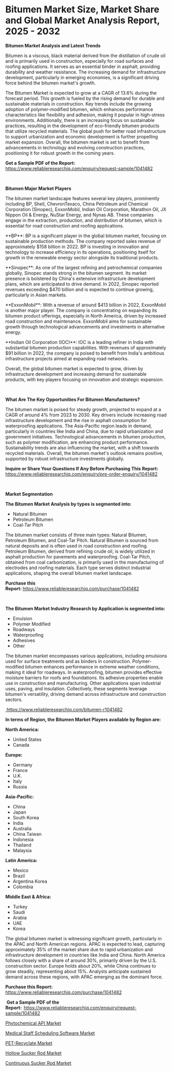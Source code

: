 <p><h1>Bitumen Market Size, Market Share and Global Market Analysis Report, 2025 - 2032</h1></p><p><strong>Bitumen Market Analysis and Latest Trends</strong></p>
<p><p>Bitumen is a viscous, black material derived from the distillation of crude oil and is primarily used in construction, especially for road surfaces and roofing applications. It serves as an essential binder in asphalt, providing durability and weather resistance. The increasing demand for infrastructure development, particularly in emerging economies, is a significant driving force behind the bitumen market's growth. </p><p>The Bitumen Market is expected to grow at a CAGR of 13.6% during the forecast period. This growth is fueled by the rising demand for durable and sustainable materials in construction. Key trends include the growing adoption of polymer-modified bitumen, which enhances performance characteristics like flexibility and adhesion, making it popular in high-stress environments. Additionally, there is an increasing focus on sustainable practices, resulting in the development of eco-friendly bitumen products that utilize recycled materials. The global push for better road infrastructure to support urbanization and economic development is further propelling market expansion. Overall, the bitumen market is set to benefit from advancements in technology and evolving construction practices, positioning it for robust growth in the coming years.</p></p>
<p><strong>Get a Sample PDF of the Report:&nbsp;</strong> <a href="https://www.reliableresearchiq.com/enquiry/request-sample/1041482?utm_campaign=1117&utm_medium=2&utm_source=Github&utm_content=ia&utm_term=30012025&utm_id=bitumen">https://www.reliableresearchiq.com/enquiry/request-sample/1041482</a></p>
<p>&nbsp;</p>
<p><strong>Bitumen Major Market Players</strong></p>
<p><p>The bitumen market landscape features several key players, prominently including BP, Shell, ChevronTexaco, China Petroleum and Chemical Corporation (Sinopec), ExxonMobil, Indian Oil Corporation, Marathon Oil, JX Nippon Oil & Energy, NuStar Energy, and Nynas AB. These companies engage in the extraction, production, and distribution of bitumen, which is essential for road construction and roofing applications.</p><p>**BP**: BP is a significant player in the global bitumen market, focusing on sustainable production methods. The company reported sales revenue of approximately $158 billion in 2022. BP is investing in innovation and technology to increase efficiency in its operations, positioning itself for growth in the renewable energy sector alongside its traditional products.</p><p>**Sinopec**: As one of the largest refining and petrochemical companies globally, Sinopec stands strong in the bitumen segment. Its market presence is bolstered by China's extensive infrastructure development plans, which are anticipated to drive demand. In 2022, Sinopec reported revenues exceeding $470 billion and is expected to continue growing, particularly in Asian markets.</p><p>**ExxonMobil**: With a revenue of around $413 billion in 2022, ExxonMobil is another major player. The company is concentrating on expanding its bitumen product offerings, especially in North America, driven by increased road construction and maintenance. ExxonMobil aims for sustainable growth through technological advancements and investments in alternative energy.</p><p>**Indian Oil Corporation (IOC)**: IOC is a leading refiner in India with substantial bitumen production capabilities. With revenues of approximately $91 billion in 2022, the company is poised to benefit from India's ambitious infrastructure projects aimed at expanding road networks.</p><p>Overall, the global bitumen market is expected to grow, driven by infrastructure development and increasing demand for sustainable products, with key players focusing on innovation and strategic expansion.</p></p>
<p>&nbsp;</p>
<p><strong>What Are The Key Opportunities For Bitumen Manufacturers?</strong></p>
<p><p>The bitumen market is poised for steady growth, projected to expand at a CAGR of around 4% from 2023 to 2030. Key drivers include increasing road infrastructure development and the rise in asphalt consumption for waterproofing applications. The Asia-Pacific region leads in demand, particularly in countries like India and China, due to rapid urbanization and government initiatives. Technological advancements in bitumen production, such as polymer modification, are enhancing product performance. Sustainability trends are also influencing the market, with a shift towards recycled materials. Overall, the bitumen market's outlook remains positive, supported by robust infrastructure investments globally.</p></p>
<p><strong>Inquire or Share Your Questions If Any Before Purchasing This Report:</strong> <a href="https://www.reliableresearchiq.com/enquiry/pre-order-enquiry/1041482?utm_campaign=1117&utm_medium=2&utm_source=Github&utm_content=ia&utm_term=30012025&utm_id=bitumen">https://www.reliableresearchiq.com/enquiry/pre-order-enquiry/1041482</a></p>
<p>&nbsp;</p>
<p><strong>Market Segmentation</strong></p>
<p><strong>The Bitumen Market Analysis by types is segmented into:</strong></p>
<p><ul><li>Natural Bitumen</li><li>Petroleum Bitumen</li><li>Coal-Tar Pitch</li></ul></p>
<p><p>The bitumen market consists of three main types: Natural Bitumen, Petroleum Bitumen, and Coal-Tar Pitch. Natural Bitumen is sourced from natural deposits and is often used in road construction and roofing. Petroleum Bitumen, derived from refining crude oil, is widely utilized in asphalt production for pavements and waterproofing. Coal-Tar Pitch, obtained from coal carbonization, is primarily used in the manufacturing of electrodes and roofing materials. Each type serves distinct industrial applications, shaping the overall bitumen market landscape.</p></p>
<p><strong>Purchase this Report:&nbsp;</strong><a href="https://www.reliableresearchiq.com/purchase/1041482?utm_campaign=1117&utm_medium=2&utm_source=Github&utm_content=ia&utm_term=30012025&utm_id=bitumen">https://www.reliableresearchiq.com/purchase/1041482</a></p>
<p>&nbsp;</p>
<p><strong>The Bitumen Market Industry Research by Application is segmented into:</strong></p>
<p><ul><li>Emulsion</li><li>Polymer Modified</li><li>Roadways</li><li>Waterproofing</li><li>Adhesives</li><li>Other</li></ul></p>
<p><p>The bitumen market encompasses various applications, including emulsions used for surface treatments and as binders in construction. Polymer-modified bitumen enhances performance in extreme weather conditions, making it ideal for roadways. In waterproofing, bitumen provides effective moisture barriers for roofs and foundations. Its adhesive properties enable use in construction and manufacturing. Other applications span industrial uses, paving, and insulation. Collectively, these segments leverage bitumen's versatility, driving demand across infrastructure and construction sectors.</p></p>
<p><a href="https://www.reliableresearchiq.com/bitumen-r1041482?utm_campaign=1117&utm_medium=2&utm_source=Github&utm_content=ia&utm_term=30012025&utm_id=bitumen">&nbsp;https://www.reliableresearchiq.com/bitumen-r1041482</a></p>
<p><strong>In terms of Region, the Bitumen Market Players available by Region are:</strong></p>
<p>
    <p> <strong> North America: </strong>
        <ul>
            <li>United States</li>
            <li>Canada</li>
        </ul>
        </p> 
    <p> <strong> Europe: </strong>
        <ul>
            <li>Germany</li>
            <li>France</li>
            <li>U.K.</li>
            <li>Italy</li>
            <li>Russia</li>
        </ul>
        </p> 
    <p> <strong> Asia-Pacific: </strong>
        <ul>
            <li>China</li>
            <li>Japan</li>
            <li>South Korea</li>
            <li>India</li>
            <li>Australia</li>
            <li>China Taiwan</li>
            <li>Indonesia</li>
            <li>Thailand</li>
            <li>Malaysia</li>
        </ul>
        </p> 
    <p> <strong> Latin America: </strong>
        <ul>
            <li>Mexico</li>
            <li>Brazil</li>
            <li>Argentina Korea</li>
            <li>Colombia</li>
        </ul>
        </p> 
    <p> <strong> Middle East & Africa: </strong>
        <ul>
            <li>Turkey</li>
            <li>Saudi</li>
            <li>Arabia</li>
            <li>UAE</li>
            <li>Korea</li>
        </ul>
    </p>
    </p>
<p><p>The global bitumen market is witnessing significant growth, particularly in the APAC and North American regions. APAC is expected to lead, capturing approximately 35% of the market share due to rapid urbanization and infrastructure development in countries like India and China. North America follows closely with a share of around 30%, primarily driven by the U.S. construction sector. Europe holds about 20%, while China continues to grow steadily, representing about 15%. Analysts anticipate sustained demand across these regions, with APAC emerging as the dominant force.</p></p>
<p><strong>Purchase this Report: </strong><a href="https://www.reliableresearchiq.com/purchase/1041482?utm_campaign=1117&utm_medium=2&utm_source=Github&utm_content=ia&utm_term=30012025&utm_id=bitumen">https://www.reliableresearchiq.com/purchase/1041482</a></p>
<p>&nbsp;<strong>Get a Sample PDF of the Report:&nbsp;&nbsp;</strong><a href="https://www.reliableresearchiq.com/enquiry/request-sample/1041482?utm_campaign=1117&utm_medium=2&utm_source=Github&utm_content=ia&utm_term=30012025&utm_id=bitumen">https://www.reliableresearchiq.com/enquiry/request-sample/1041482</a></p>
<p><strong></strong></p>
<p><p><a href="https://www.linkedin.com/pulse/explore-phytochemical-api-markets-growth-trajectory-xyssf?utm_campaign=1117&utm_medium=2&utm_source=Github&utm_content=ia&utm_term=30012025&utm_id=bitumen">Phytochemical API Market</a></p><p><a href="https://www.linkedin.com/pulse/medical-staff-scheduling-software-market-state-revenue-forecast-1fiaf?utm_campaign=1117&utm_medium=2&utm_source=Github&utm_content=ia&utm_term=30012025&utm_id=bitumen">Medical Staff Scheduling Software Market</a></p><p><a href="https://www.linkedin.com/pulse/global-pet-recyclate-market-analysis-size-share-revenue-e0nlf?utm_campaign=1117&utm_medium=2&utm_source=Github&utm_content=ia&utm_term=30012025&utm_id=bitumen">PET-Recyclate Market</a></p><p><a href="https://github.com/yankimber90yankim/Market-Research-Report-List-1/blob/main/hollow-sucker-rod-market.md?utm_campaign=1117&utm_medium=2&utm_source=Github&utm_content=ia&utm_term=30012025&utm_id=bitumen">Hollow Sucker Rod Market</a></p><p><a href="https://github.com/princessbartram3/Market-Research-Report-List-1/blob/main/continuous-sucker-rod-market.md?utm_campaign=1117&utm_medium=2&utm_source=Github&utm_content=ia&utm_term=30012025&utm_id=bitumen">Continuous Sucker Rod Market</a></p></p>